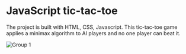 # JavaScript tic-tac-toe

The project is built with HTML, CSS, Javascript. This tic-tac-toe game applies a minimax algorithm to AI players and no one player can beat it.

![Group 1](https://user-images.githubusercontent.com/28946951/184930346-d0c5a406-ca9d-4c2c-8917-c36f43b881b2.png)

